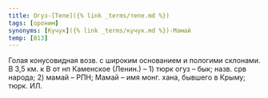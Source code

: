 ```yaml
---
title: Огуз-[Тепе]({% link _terms/тепе.md %})
tags: [ороним]
synonyms: [Кучук]({% link _terms/кучук.md %})-Мамай
temp: [В13]
---
```


Голая конусовидная возв. с широким основанием и пологими склонами. В 3,5 км. к В
от нп Каменское (Ленин.) – 1) тюрк огуз – бык; назв. срв народа; 2) мамай – РПН;
Мамай – имя монг. хана, бывшего в Крыму; тюрк. ИЛ.
